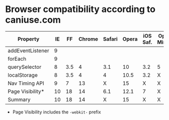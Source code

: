 Browser compatibility according to caniuse.com
==============================================


Property         | IE  | FF  | Chrome | Safari | Opera | iOS Saf. | Op. Mini | And. | BB | Op. Mob. | Chrome And. | FF And. | IE Mob. 
-----------------|-----|-----|--------|--------|-------|----------|----------|------|----|----------|-------------|---------|---------
addEventListener | 9   |     |        |        |       |          |          |      |    |          |             |         |         
forEach          | 9   |     |        |        |       |          |          |      |    |          |             |         |         
querySelector    | 8   | 3.5 | 4      | 3.1    | 10    | 3.2      | 5        | 2.1  | 7  | 10       | 33          | 26      | 10      
localStorage     | 8   | 3.5 | 4      | 4      | 10.5  | 3.2      | X        | 2.1  | 7  | 11       | 33          | 26      | 10      
Nav Timing API   | 9   | 7   | 13     | X      | 15    | X        | X        | 4    | 10 | 16       | 33          | 26      | 10      
Page Visibility* | 10  | 18  | 14     | 6.1    | 12.1  | 7        | X        | 4.4  | 10 | 16       | 33          | 26      | 10      
Summary          | 10  | 18  | 14     | X      | 15    | X        | X        | 4.4  | 10 | 16       | 33          | 26      | 10      


* Page Visibility includes the `-webkit-` prefix